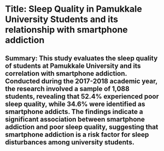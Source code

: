 # Title: Sleep Quality in Pamukkale University Students and its relationship with smartphone addiction

## Summary: This study evaluates the sleep quality of students at Pamukkale University and its correlation with smartphone addiction. Conducted during the 2017-2018 academic year, the research involved a sample of 1,088 students, revealing that 52.4% experienced poor sleep quality, while 34.6% were identified as smartphone addicts. The findings indicate a significant association between smartphone addiction and poor sleep quality, suggesting that smartphone addiction is a risk factor for sleep disturbances among university students.